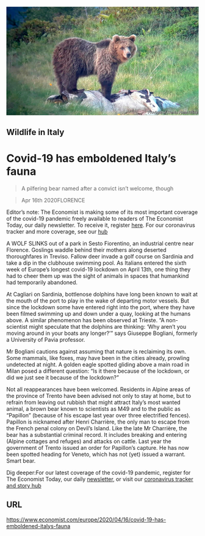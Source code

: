![](./images/20200418_EUP003_0.jpg)

## Wildlife in Italy

# Covid-19 has emboldened Italy’s fauna

> A pilfering bear named after a convict isn’t welcome, though

> Apr 16th 2020FLORENCE

Editor’s note: The Economist is making some of its most important coverage of the covid-19 pandemic freely available to readers of The Economist Today, our daily newsletter. To receive it, register [here](https://www.economist.com//newslettersignup). For our coronavirus tracker and more coverage, see our [hub](https://www.economist.com//coronavirus)

A WOLF SLINKS out of a park in Sesto Fiorentino, an industrial centre near Florence. Goslings waddle behind their mothers along deserted thoroughfares in Treviso. Fallow deer invade a golf course on Sardinia and take a dip in the clubhouse swimming pool. As Italians entered the sixth week of Europe’s longest covid-19 lockdown on April 13th, one thing they had to cheer them up was the sight of animals in spaces that humankind had temporarily abandoned.

At Cagliari on Sardinia, bottlenose dolphins have long been known to wait at the mouth of the port to play in the wake of departing motor vessels. But since the lockdown some have entered right into the port, where they have been filmed swimming up and down under a quay, looking at the humans above. A similar phenomenon has been observed at Trieste. “A non-scientist might speculate that the dolphins are thinking: ‘Why aren’t you moving around in your boats any longer?’” says Giuseppe Bogliani, formerly a University of Pavia professor.

Mr Bogliani cautions against assuming that nature is reclaiming its own. Some mammals, like foxes, may have been in the cities already, prowling undetected at night. A golden eagle spotted gliding above a main road in Milan posed a different question: “Is it there because of the lockdown, or did we just see it because of the lockdown?”

Not all reappearances have been welcomed. Residents in Alpine areas of the province of Trento have been advised not only to stay at home, but to refrain from leaving out rubbish that might attract Italy’s most wanted animal, a brown bear known to scientists as M49 and to the public as “Papillon” (because of his escape last year over three electrified fences). Papillon is nicknamed after Henri Charrière, the only man to escape from the French penal colony on Devil’s Island. Like the late Mr Charrière, the bear has a substantial criminal record. It includes breaking and entering (Alpine cottages and refuges) and attacks on cattle. Last year the government of Trento issued an order for Papillon’s capture. He has now been spotted heading for Veneto, which has not (yet) issued a warrant. Smart bear.

Dig deeper:For our latest coverage of the covid-19 pandemic, register for The Economist Today, our daily [newsletter](https://www.economist.com//newslettersignup), or visit our [coronavirus tracker and story hub](https://www.economist.com//coronavirus)

## URL

https://www.economist.com/europe/2020/04/16/covid-19-has-emboldened-italys-fauna
